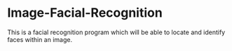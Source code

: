 # Image-Facial-Recognition
This is a facial recognition program which will be able to locate and identify faces within an image.
